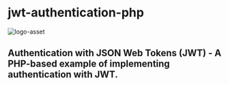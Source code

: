 # jwt-authentication-php
![logo-asset](https://user-images.githubusercontent.com/105173667/218319330-ae841618-83eb-4466-879f-fd52f8be45b3.svg)

## Authentication with JSON Web Tokens (JWT) - A PHP-based example of implementing authentication with JWT.
